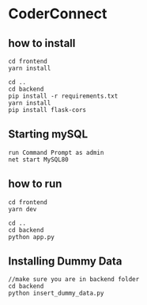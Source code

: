 # CoderConnect

## how to install
```
cd frontend
yarn install

cd .. 
cd backend 
pip install -r requirements.txt
yarn install
pip install flask-cors
```

## Starting mySQL
```
run Command Prompt as admin
net start MySQL80
```

## how to run
```
cd frontend 
yarn dev

cd .. 
cd backend
python app.py
```

## Installing Dummy Data
```
//make sure you are in backend folder
cd backend
python insert_dummy_data.py
```